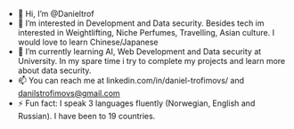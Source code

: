 - 👋 Hi, I’m @Danieltrof
- 👀 I’m interested in Development and Data security. Besides tech im interested in Weightlifting, Niche Perfumes, Travelling, Asian culture. I would love to learn Chinese/Japanese
- 🌱 I’m currently learning AI, Web Development and Data security at University. In my spare time i try to complete my projects and learn more about data security.  
- 📫 You can reach me at linkedin.com/in/daniel-trofimovs/ and danilstrofimovs@gmail.com 
- ⚡ Fun fact: I speak 3 languages fluently (Norwegian, English and Russian). I have been to 19 countries.


